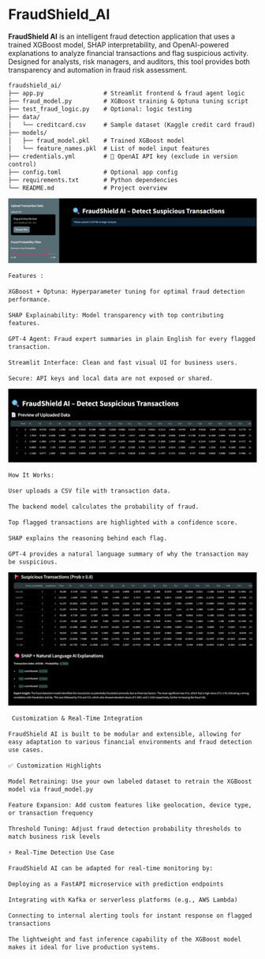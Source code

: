 # FraudShield_AI
**FraudShield AI** is an intelligent fraud detection application that uses a trained XGBoost model, SHAP interpretability, and OpenAI-powered explanations to analyze financial transactions and flag suspicious activity. Designed for analysts, risk managers, and auditors, this tool provides both transparency and automation in fraud risk assessment.

```text
fraudshield_ai/
├── app.py                 # Streamlit frontend & fraud agent logic
├── fraud_model.py         # XGBoost training & Optuna tuning script
├── test_fraud_logic.py    # Optional: logic testing
├── data/
│   └── creditcard.csv     # Sample dataset (Kaggle credit card fraud)
├── models/
│   ├── fraud_model.pkl    # Trained XGBoost model
│   └── feature_names.pkl  # List of model input features
├── credentials.yml        # 🔐 OpenAI API key (exclude in version control)
├── config.toml            # Optional app config
├── requirements.txt       # Python dependencies
└── README.md              # Project overview
```

![alt image](https://raw.githubusercontent.com/boprosv/FraudShield_AI/8a77d13377036e184c241d463c7d94a60ef94566/Screenshot%202025-06-23%20104211.png)

```text
Features :

XGBoost + Optuna: Hyperparameter tuning for optimal fraud detection performance.

SHAP Explainability: Model transparency with top contributing features.

GPT-4 Agent: Fraud expert summaries in plain English for every flagged transaction.

Streamlit Interface: Clean and fast visual UI for business users.

Secure: API keys and local data are not exposed or shared.
```
![alt image](https://raw.githubusercontent.com/boprosv/FraudShield_AI/dd36721f9bbee9657ea48407f0bae41a4485245a/Screenshot%202025-06-23%20104243.png)
```text
How It Works:

User uploads a CSV file with transaction data.

The backend model calculates the probability of fraud.

Top flagged transactions are highlighted with a confidence score.

SHAP explains the reasoning behind each flag.

GPT-4 provides a natural language summary of why the transaction may be suspicious.
```
![alt image](https://github.com/boprosv/FraudShield_AI/blob/main/Screenshot%202025-06-23%20104302.png?raw=true)

```text
 Customization & Real-Time Integration

FraudShield AI is built to be modular and extensible, allowing for easy adaptation to various financial environments and fraud detection use cases.

✅ Customization Highlights

Model Retraining: Use your own labeled dataset to retrain the XGBoost model via fraud_model.py

Feature Expansion: Add custom features like geolocation, device type, or transaction frequency

Threshold Tuning: Adjust fraud detection probability thresholds to match business risk levels

⚡ Real-Time Detection Use Case

FraudShield AI can be adapted for real-time monitoring by:

Deploying as a FastAPI microservice with prediction endpoints

Integrating with Kafka or serverless platforms (e.g., AWS Lambda)

Connecting to internal alerting tools for instant response on flagged transactions

The lightweight and fast inference capability of the XGBoost model makes it ideal for live production systems.
```
